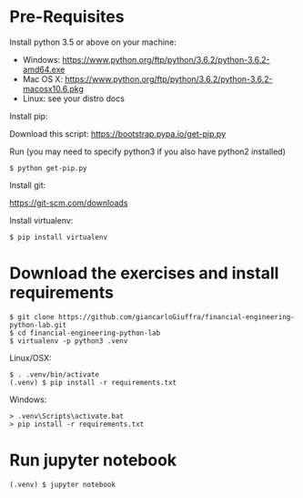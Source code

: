# Pre-Requisites

Install python 3.5 or above on your machine:

 * Windows: https://www.python.org/ftp/python/3.6.2/python-3.6.2-amd64.exe
 * Mac OS X: https://www.python.org/ftp/python/3.6.2/python-3.6.2-macosx10.6.pkg
 * Linux: see your distro docs

Install pip:

Download this script: https://bootstrap.pypa.io/get-pip.py

Run (you may need to specify python3 if you also have python2 installed)

    $ python get-pip.py

Install git:

https://git-scm.com/downloads

Install virtualenv:

    $ pip install virtualenv

# Download the exercises and install requirements

    $ git clone https://github.com/giancarloGiuffra/financial-engineering-python-lab.git
    $ cd financial-engineering-python-lab
    $ virtualenv -p python3 .venv

Linux/OSX:

    $ . .venv/bin/activate
    (.venv) $ pip install -r requirements.txt

Windows:

    > .venv\Scripts\activate.bat
    > pip install -r requirements.txt

# Run jupyter notebook

    (.venv) $ jupyter notebook
